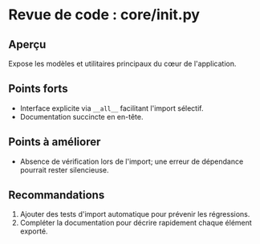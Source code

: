 # Revue de code : core/__init__.py

## Aperçu
Expose les modèles et utilitaires principaux du cœur de l'application.

## Points forts
- Interface explicite via `__all__` facilitant l'import sélectif.
- Documentation succincte en en-tête.

## Points à améliorer
- Absence de vérification lors de l'import; une erreur de dépendance pourrait rester silencieuse.

## Recommandations
1. Ajouter des tests d'import automatique pour prévenir les régressions.
2. Compléter la documentation pour décrire rapidement chaque élément exporté.
